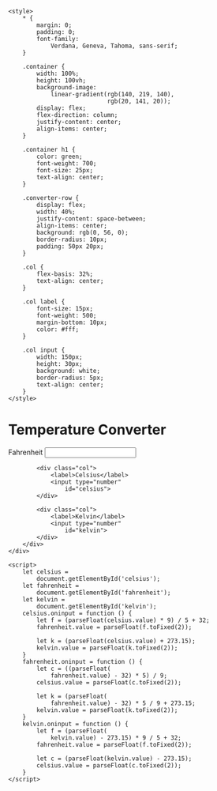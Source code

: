 <!DOCTYPE html> 
<html lang="en"> 

<head> 
	<meta charset="UTF-8"> 
	<meta name="viewport"
		content="width=device-width, 
				initial-scale=1.0"> 

	<style> 
		* { 
			margin: 0; 
			padding: 0; 
			font-family: 
				Verdana, Geneva, Tahoma, sans-serif; 
		} 

		.container { 
			width: 100%; 
			height: 100vh; 
			background-image: 
				linear-gradient(rgb(140, 219, 140), 
								rgb(20, 141, 20)); 
			display: flex; 
			flex-direction: column; 
			justify-content: center; 
			align-items: center; 
		} 

		.container h1 { 
			color: green; 
			font-weight: 700; 
			font-size: 25px; 
			text-align: center; 
		} 

		.converter-row { 
			display: flex; 
			width: 40%; 
			justify-content: space-between; 
			align-items: center; 
			background: rgb(0, 56, 0); 
			border-radius: 10px; 
			padding: 50px 20px; 
		} 

		.col { 
			flex-basis: 32%; 
			text-align: center; 
		} 

		.col label { 
			font-size: 15px; 
			font-weight: 500; 
			margin-bottom: 10px; 
			color: #fff; 
		} 

		.col input { 
			width: 150px; 
			height: 30px; 
			background: white; 
			border-radius: 5px; 
			text-align: center; 
		} 
	</style> 
</head> 

<body> 
	<div class="container"> 
		<h1> Temperature Converter</h1> 
		<div class="converter-row"> 
			<div class="col"> 
				<label>Fahrenheit</label> 
				<input type="number"
					id="fahrenheit"> 
			</div> 

			<div class="col"> 
				<label>Celsius</label> 
				<input type="number"
					id="celsius"> 
			</div> 

			<div class="col"> 
				<label>Kelvin</label> 
				<input type="number"
					id="kelvin"> 
			</div> 
		</div> 
	</div> 

	<script> 
		let celsius = 
			document.getElementById('celsius'); 
		let fahrenheit = 
			document.getElementById('fahrenheit'); 
		let kelvin = 
			document.getElementById('kelvin'); 
		celsius.oninput = function () { 
			let f = (parseFloat(celsius.value) * 9) / 5 + 32; 
			fahrenheit.value = parseFloat(f.toFixed(2)); 

			let k = (parseFloat(celsius.value) + 273.15); 
			kelvin.value = parseFloat(k.toFixed(2)); 
		} 
		fahrenheit.oninput = function () { 
			let c = ((parseFloat( 
				fahrenheit.value) - 32) * 5) / 9; 
			celsius.value = parseFloat(c.toFixed(2)); 

			let k = (parseFloat( 
				fahrenheit.value) - 32) * 5 / 9 + 273.15; 
			kelvin.value = parseFloat(k.toFixed(2)); 
		} 
		kelvin.oninput = function () { 
			let f = (parseFloat( 
				kelvin.value) - 273.15) * 9 / 5 + 32; 
			fahrenheit.value = parseFloat(f.toFixed(2)); 

			let c = (parseFloat(kelvin.value) - 273.15); 
			celsius.value = parseFloat(c.toFixed(2)); 
		} 
	</script> 
</body> 

</html> 
